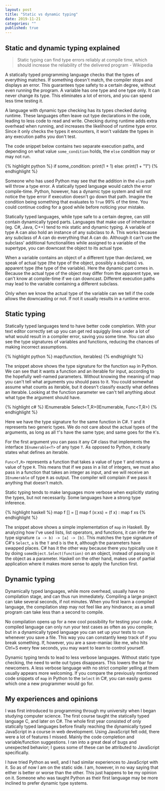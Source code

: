 ```yaml
---
layout: post
title: "Static vs dynamic typing"
date: 2019-11-21
categories: ""
published: true
---
```



## Static and dynamic typing explained 

> Static typing can find type errors reliably at compile time, 
> which should increase the reliability of the delivered 
> program - Wikipedia

A statically typed programming language checks that the types of 
everything matches. If something doesn't match, the compiler stops 
and displays an error. This guarantees type safety to a certain degree,
without even running the program. A variable has one type and 
one type only. It can never change its type. This eliminates a 
lot of errors, and you can spend less time testing it. 

A language with dynamic type checking has its types checked during runtime. 
These languages often leave out type declarations in the code, leading 
to less code to read and write.
Checking during runtime adds extra overhead when running, and increases the 
likelihood of runtime type error. Since it only checks the types it encounters, 
it won't validate the types in any execution paths you don't test. 

The code snippet below contains two separate execution paths, 
and depending on what value `some_condition` holds, the `else` 
condition may or may not run. 

{% highlight python %}
if some_condition:
   print(1 + 1)
else:
   print(1 + "1") 
{% endhighlight %}

Someone who has used Python may see that
the addition in the `else` path will throw a type error. 
A statically typed language would catch the error compile-time.
Python, however, has a dynamic type system and will 
not notice the type error if execution doesn't go down that path. 
Imagine the condition being something that evaluates to 
`True` 99% of the time. You could continue coding for a 
good while before noticing your mistake.

Statically typed languages, while type safe to a certain degree, can 
still contain dynamically typed parts. Languages that make use 
of inheritance (eg. C#, Java, C++) tend to mix static and dynamic typing. 
A variable of type A can also hold an instance of any subclass to A. 
This works because any subclass of A can do everything that A 
can do. Although it can't use the subclass' additional 
functionalities while assigned to a variable of the supertype, you can 
downcast the object to its actual type. 

When a variable contains an object of
a different type than declared, we speak of actual type (the type 
of the object, possibly a subclass) vs. apparent type (the type of the variable). 
Here the dynamic part comes in. Because the actual 
type of the object may differ from the apparent type, we 
can't know at compile-time if we can downcast. Different execution paths may 
lead to the variable containing a different subclass. 

Only when we know the actual type of the variable can we tell
if the code allows the downcasting or not. If not it usually 
results in a runtime error.

## Static typing

Statically typed languages tend to have better code completion.
With your text editor correctly set up you can get red squiggly lines 
under a lot of what would result in a compiler error, saving you 
some time. You can also see the type signatures of variables 
and functions, reducing the chances of making incorrect assumptions. 

{% highlight python %}
map(function, iterables)
{% endhighlight %}

The snippet above shows the type signature for the function 
`map` in Python. We can see that it wants a function and an iterable for 
input, according to the hopefully well-named parameters. 
Without knowing the meaning of map you can't tell 
what arguments you should pass to it. You could somewhat assume what counts as 
iterable, but it doesn't classify exactly what defines an iterable. 
Looking at the function parameter we can't tell anything about 
what type the argument should have.


{% highlight c# %}
IEnumerable<R> Select<T,R>(IEnumerable<T>, Func<T,R>)
{% endhighlight %}

Here we have the type signature for the same function in C#. 
`T` and `R` represents two generic types. We do not care about 
the actual types of the arguments, as long as all `T`'s 
have the same type; and same goes for the `R`'s. 

For the first argument you can pass it any C# class that implements 
the interface `IEnumerable<T>` of any type 
`T`. As opposed to Python, it clearly states what defines 
an iterable.

`Func<T,R>` represents a function 
that takes a value of type `T` and returns a value of 
type `R`. This means that if we pass in a list of 
integers, we must also pass in a function that takes an integer 
as input, and we will receive an `IEnumerable` of 
type `R` as output. The compiler will complain if 
we pass it anything that doesn't match.

Static typing tends to make languages more verbose when explicitly 
stating the types, but not necessarily. Some languages have a 
strong type inference. 


{% highlight haskell %}
map f [] = []
map f (x:xs) = (f x) : map f xs
{% endhighlight %}

The snippet above shows a simple implementation of `map` in Haskell. 
By analyzing how I've used lists, list operators, and functions, 
it can infer the type signature `(a -> b) -> [a] -> [b]`.
This matches the type signature of C#'s `Select`, `a` is the `T`
and `b` is the `R`, although the parameters have swapped places.
C# has it the other way because there you typically use it by doing
`someObject.Select(function)` on an object, instead of passing in the 
object as a parameter. Haskell on the other hand, makes use of partial 
application where it makes more sense to apply the function first.


## Dynamic typing

Dynamically typed languages, while more overhead, usually have no compilation stage, 
and can thus run immediately. Compiling a large project can take several seconds, 
if not minutes. When you first learn a compiled language, the 
compilation step may not feel like any hindrance; as a small program can take 
less than a second to compile. 

No compilation opens up for a new cool possibility for testing your code. 
A compiled language can only run your test cases as often as you compile; but in a 
dynamically typed language you can set up your tests to run whenever you save a file. 
This way you can constantly keep track of if you break something.
If, however, you are a save-maniac like me, who hits Ctrl+S every few seconds, 
you may want to learn to control yourself.

Dynamic typing tends to lead to less verbose languages. Without static type checking, 
the need to write out types disappears. This lowers the bar for newcomers.
A less verbose language with no strict compiler yelling at them usually appears more 
welcoming. If you compare the previously mentioned code snippets of `map` in Python 
to the `Select` in C#, you can easily guess which one a new programmer would go for. 


## My experiences and opinions
I was first introduced to programming through my university when I began studying 
computer science. The first course taught the statically typed language C, and later 
on C#. The whole first year consisted of only statically typed languages before finally 
reaching the dynamically typed JavaScript in a course in web development. Using 
JavaScript felt odd, there were a lot of features I missed. Mainly the code 
completion and variable/function suggestions. I ran into a great deal of bugs and 
unexpected behavior; I guess some of these can be attributed to JavaScript specifically.

I have tried Python as well, and I had similar experiences to JavaScript with it. So 
as of now I am on the static side. I am, however, in no way saying that either is better 
or worse than the other. This just happens to be my opinion on it. Someone who was 
taught Python as their first language may be more inclined to prefer dynamic type systems.

